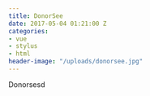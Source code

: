 ```yaml
---
title: DonorSee
date: 2017-05-04 01:21:00 Z
categories:
- vue
- stylus
- html
header-image: "/uploads/donorsee.jpg"
---
```


Donorsesd